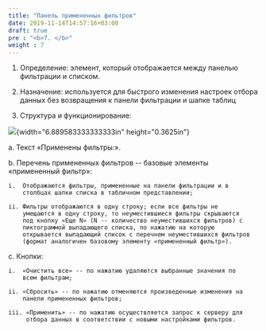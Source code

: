 ```yaml
---
title: "Панель примененных фильтров"
date: 2019-11-14T14:57:16+03:00
draft: true
pre : "<b>7. </b>"
weight : 7
---
```


1.  Определение: элемент, который отображается между панелью фильтрации
    и списком.

2.  Назначение: используется для быстрого изменения настроек отбора
    данных без возвращения к панели фильтрации и шапке таблиц

3.  Структура и функционирование:

![](media/image137.png){width="6.889583333333333in" height="0.3625in"}

a.  Текст «Применены фильтры:».

b.  Перечень примененных фильтров -- базовые элементы «примененный
    фильтр»:

    i.  Отображаются фильтры, примененные на панели фильтрации и в
        столбцах шапки списка в табличном представлении;

    ii. Фильтры отображаются в одну строку; если все фильтры не
        умещаются в одну строку, то неуместившиеся фильтры скрываются
        под кнопку «Еще N» (N -- количество неуместившихся фильтров) с
        пиктограммой выпадающего списка, по нажатию на которую
        открывается выпадающий список с перечнем неуместившихся фильтров
        (формат аналогичен базовому элементу «примененный фильтр»).

c.  Кнопки:

    i.  «Очистить все» -- по нажатию удаляются выбранные значения по
        всем фильтрам;

    ii. «Сбросить» -- по нажатию отменяются произведенные изменения на
        панели примененных фильтров;

    iii. «Применить» -- по нажатию осуществляется запрос к серверу для
         отбора данных в соответствии с новыми настройками фильтров.